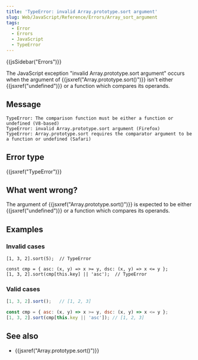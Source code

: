 ```yaml
---
title: 'TypeError: invalid Array.prototype.sort argument'
slug: Web/JavaScript/Reference/Errors/Array_sort_argument
tags:
  - Error
  - Errors
  - JavaScript
  - TypeError
---
```


{{jsSidebar("Errors")}}

The JavaScript exception "invalid Array.prototype.sort argument" occurs when the argument of {{jsxref("Array.prototype.sort()")}} isn't either {{jsxref("undefined")}} or a function which compares its operands.

## Message

```
TypeError: The comparison function must be either a function or undefined (V8-based)
TypeError: invalid Array.prototype.sort argument (Firefox)
TypeError: Array.prototype.sort requires the comparator argument to be a function or undefined (Safari)
```

## Error type

{{jsxref("TypeError")}}

## What went wrong?

The argument of {{jsxref("Array.prototype.sort()")}} is expected to be either {{jsxref("undefined")}} or a function which compares its operands.

## Examples

### Invalid cases

```js-nolint example-bad
[1, 3, 2].sort(5);  // TypeError

const cmp = { asc: (x, y) => x >= y, dsc: (x, y) => x <= y };
[1, 3, 2].sort(cmp[this.key] || 'asc');  // TypeError
```

### Valid cases

```js example-good
[1, 3, 2].sort();   // [1, 2, 3]

const cmp = { asc: (x, y) => x >= y, dsc: (x, y) => x <= y };
[1, 3, 2].sort(cmp[this.key || 'asc']); // [1, 2, 3]
```

## See also

- {{jsxref("Array.prototype.sort()")}}
